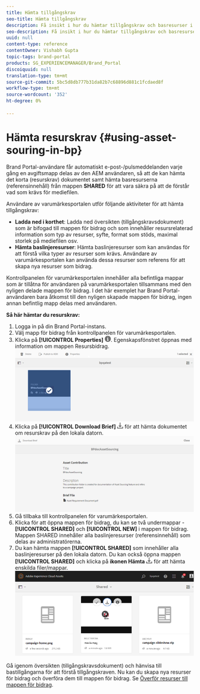 ```yaml
---
title: Hämta tillgångskrav
seo-title: Hämta tillgångskrav
description: Få insikt i hur du hämtar tillgångskrav och basresurser i varumärkesportalen.
seo-description: Få insikt i hur du hämtar tillgångskrav och basresurser i varumärkesportalen.
uuid: null
content-type: reference
contentOwner: Vishabh Gupta
topic-tags: brand-portal
products: SG_EXPERIENCEMANAGER/Brand_Portal
discoiquuid: null
translation-type: tm+mt
source-git-commit: 5bc5d8db777b31da82b7c68896d881c1fcdaed8f
workflow-type: tm+mt
source-wordcount: '352'
ht-degree: 0%

---
```



# Hämta resurskrav {#using-asset-souring-in-bp}

Brand Portal-användare får automatiskt e-post-/pulsmeddelanden varje gång en avgiftsmapp delas av den AEM användaren, så att de kan hämta det korta (resurskrav) dokumentet samt hämta basresurserna (referensinnehåll) från mappen **SHARED** för att vara säkra på att de förstår vad som krävs för mediefilen.

Användare av varumärkesportalen utför följande aktiviteter för att hämta tillgångskrav:

* **Ladda ned i korthet**: Ladda ned översikten (tillgångskravsdokument) som är bifogad till mappen för bidrag och som innehåller resursrelaterad information som typ av resurser, syfte, format som stöds, maximal storlek på mediefilen osv.
* **Hämta baslinjeresurser**: Hämta baslinjeresurser som kan användas för att förstå vilka typer av resurser som krävs. Användare av varumärkesportalen kan använda dessa resurser som referens för att skapa nya resurser som bidrag.

Kontrollpanelen för varumärkesportalen innehåller alla befintliga mappar som är tillåtna för användaren på varumärkesportalen tillsammans med den nyligen delade mappen för bidrag. I det här exemplet har Brand Portal-användaren bara åtkomst till den nyligen skapade mappen för bidrag, ingen annan befintlig mapp delas med användaren.

**Så här hämtar du resurskrav:**

1. Logga in på din Brand Portal-instans.
1. Välj mapp för bidrag från kontrollpanelen för varumärkesportalen.
1. Klicka på **[!UICONTROL Properties]** ![](assets/properties.png). Egenskapsfönstret öppnas med information om mappen Resursbidrag.
   ![](assets/download-asset-requirement1.png)
1. Klicka på **[!UICONTROL Download Brief]** ![](assets/download.png) för att hämta dokumentet om resurskrav på den lokala datorn.
   ![](assets/download-asset-requirement2.png)
1. Gå tillbaka till kontrollpanelen för varumärkesportalen.
1. Klicka för att öppna mappen för bidrag, du kan se två undermappar -**[!UICONTROL SHARED]** och **[!UICONTROL NEW]** i mappen för bidrag. Mappen SHARED innehåller alla baslinjeresurser (referensinnehåll) som delas av administratörerna.
1. Du kan hämta mappen **[!UICONTROL SHARED]** som innehåller alla baslinjeresurser på den lokala datorn.
Du kan också öppna mappen **[!UICONTROL SHARED]** och klicka på **ikonen Hämta** ![](assets/download.png) för att hämta enskilda filer/mappar.
   ![](assets/download-asset-requirement3.png)

Gå igenom översikten (tillgångskravsdokument) och hänvisa till bastillgångarna för att förstå tillgångskraven. Nu kan du skapa nya resurser för bidrag och överföra dem till mappen för bidrag. Se [Överför resurser till mappen för bidrag](brand-portal-upload-assets-to-contribution-folder.md).

